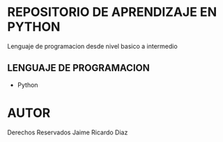# REPOSITORIO DE APRENDIZAJE EN PYTHON
Lenguaje de programacion desde nivel basico a intermedio

## LENGUAJE DE PROGRAMACION
- Python

# AUTOR
Derechos Reservados
Jaime Ricardo Diaz
